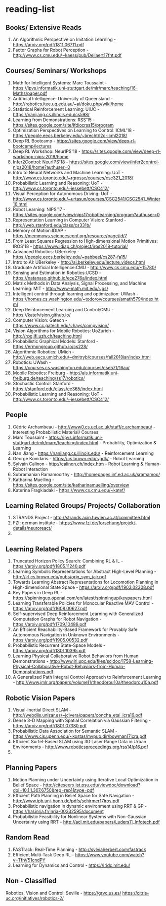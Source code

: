# reading-list

## Books/ Extensive Reads
1. An Algorithmic Perspective on Imitation Learning - https://arxiv.org/pdf/1811.06711.pdf
2. Factor Graphs for Robot Perception - http://www.cs.cmu.edu/~kaess/pub/Dellaert17fnt.pdf

## Courses/ Seminars/ Workshops
1. Math for Intelligent Systems: Marc Toussaint - https://ipvs.informatik.uni-stuttgart.de/mlr/marc/teaching/16-Maths/paper.pdf
2. Aritificial Intelligence: University of Queensland - http://robotics.itee.uq.edu.au/~ai/doku.php/wiki/home
3. Statistical Reinforcement Learning: UIUC - https://nanjiang.cs.illinois.edu/cs598/
4. Learning from Demonstrations: RSS'15 - https://sites.google.com/site/lfdiocrss15/program
5. Optimization Perspectives on Learning to Control: ICML'18 - https://people.eecs.berkeley.edu/~brecht/l2c-icml2018/
6. Deep RL Bootcamp - https://sites.google.com/view/deep-rl-bootcamp/lectures
7. Deep RL Workshop: NeurIPS'18 - https://sites.google.com/view/deep-rl-workshop-nips-2018/home
8. Infer2Control: NeurIPS'18 - https://sites.google.com/view/infer2control-nips2018/home?authuser=0
9. Intro to Neural Networks and Machine Learning: UoT - http://www.cs.toronto.edu/~rgrosse/courses/csc321_2018/
10. Probabilistic Learning and Reasoning: UoT - http://www.cs.toronto.edu/~jessebett/CSC412/
11. Visual Perception for Autonomous Driving: UoT - http://www.cs.toronto.edu/~urtasun/courses/CSC2541/CSC2541_Winter16.html
12. Robot Learning: NIPS'17 - https://sites.google.com/view/nips17robotlearning/program?authuser=0
13. Representation Learning in Computer Vision: Stanford - http://web.stanford.edu/class/cs331b/
14. Memory of Motion:IDIAP - https://memmows.sciencesconf.org/resource/page/id/7
15. From Least Squares Regression to High-dimensional Motion Primitives: IROS'18 - https://www.idiap.ch/project/iros2018-tutorial/
16. Advanced Robotics: UBerkeley - https://people.eecs.berkeley.edu/~pabbeel/cs287-fa15/
17. Intro to AI: UBerkeley - http://ai.berkeley.edu/lecture_videos.html
18. Graduate Artificial Intelligence:CMU - http://www.cs.cmu.edu/~15780/
19. Sensing and Estimation in Robotics:UCSD - https://natanaso.github.io/ece276a/index.html
20. Matrix Methods in Data Analysis, Signal Processing, and Machine Learning: MIT - http://www-math.mit.edu/~gs/
21. Intelligent control through learning and optimization: UWash - https://homes.cs.washington.edu/~todorov/courses/amath579/index.html
22. Deep Reinforcement Learning and Control:CMU - https://katefvision.github.io/
23. Computer Vision: Gatech - https://www.cc.gatech.edu/~hays/compvision/
24. Vision Algorithms for Mobile Robotics: UoZurich - http://rpg.ifi.uzh.ch/teaching.html
25. Probabilistic Graphical Models: Stanford - https://ermongroup.github.io/cs228/
26. Algorithmic Robotics: UMich - http://web.eecs.umich.edu/~dmitryb/courses/fall2018iar/index.html
27. Robotics: UWash - https://courses.cs.washington.edu/courses/cse571/16au/
28. Mobile Robotics: Freiburg - http://ais.informatik.uni-freiburg.de/teaching/ss17/robotics/
29. Stochastic Control: Stanford - https://stanford.edu/class/ee365/index.html
30. Probabilistic Learning and Reasoning: UoT - http://www.cs.toronto.edu/~jessebett/CSC412/
## People
1. Cédric Archambeau - http://www0.cs.ucl.ac.uk/staff/c.archambeau/ - Interesting Probabilistic Material/ Courses
2. Marc Toussaint - https://ipvs.informatik.uni-stuttgart.de/mlr/marc/teaching/index.html - Probability, Optimization & Learning
3. Nan Jiang - https://nanjiang.cs.illinois.edu/ - Reinforcement Learning
4. George Konidaris - https://cs.brown.edu/~gdk/ - Robot Learning
5. Sylvain Calinon - http://calinon.ch/index.htm - Robot Learning & Human-Robot Interaction
6. Subramanian Ramamoorthy - http://homepages.inf.ed.ac.uk/sramamoo/
7. Katharina Muelling - https://sites.google.com/site/katharinamuelling/overview
8. Katerina Fragkiadaki - https://www.cs.cmu.edu/~katef/

## Learning Related Groups/ Projects/ Collaboration
1. STRANDS Project - http://strands.acin.tuwien.ac.at/committee.html
2. FZI: german institute - https://www.fzi.de/forschung/projekt-details/neuroreact/
3. 

## Learning Related Papers
1. Truncated Horizon Policy Search: Combining RL & IL - https://arxiv.org/pdf/1805.11240.pdf
2.  Learning Symbolic Representations for Abstract High-Level Planning - http://irl.cs.brown.edu/pubs/orig_sym_jair.pdf
3. Towards Learning Abstract Representations for Locomotion Planning in High-dimensional State Space - https://arxiv.org/pdf/1903.02308.pdf
4. Key Papers in Deep RL - https://spinningup.openai.com/en/latest/spinningup/keypapers.html
5. Learning Transferable Policies for Monocular Reactive MAV Control - https://arxiv.org/pdf/1608.00627.pdf
6. Self-supervised Deep Reinforcement Learning with Generalized Computation Graphs for Robot Navigation - https://arxiv.org/pdf/1709.10489.pdf
7. An Efficient Reachability-Based Framework for Provably Safe Autonomous Navigation in Unknown Environments - https://arxiv.org/pdf/1905.00532.pdf
8. Probabilistic Recurrent State-Space Models - https://arxiv.org/pdf/1801.10395.pdf
9. Learning Physical Collaborative Robot Behaviors from Human Demonstrations - http://www.iri.upc.edu/files/scidoc/1758-Learning-Physical-Collaborative-Robot-Behaviors-from-Human-Demonstrations.pdf
10. A Generalized Path Integral Control Approach to Reinforcement Learning - http://www.jmlr.org/papers/volume11/theodorou10a/theodorou10a.pdf


## Robotic Vision Papers
1. Visual-Inertial Direct SLAM - http://webdiis.unizar.es/~jcivera/papers/concha_etal_icra16.pdf
2. Dense 3-D Mapping with Spatial Correlation via Gaussian Filtering - https://arxiv.org/pdf/1801.07380.pdf
3. Probabilistic Data Association for Semantic SLAM - https://www.cis.upenn.edu/~kostas/mypub.dir/bowman17icra.pdf
4. Efficient Surfel-Based SLAM using 3D Laser Range Data in Urban Environments - http://www.roboticsproceedings.org/rss14/p16.pdf
5. 

## Planning Papers
1. Motion Planning under Uncertainty using Iterative Local Optimization in Belief Space - http://citeseerx.ist.psu.edu/viewdoc/download?doi=10.1.1.307.6750&rep=rep1&type=pdf
2. Efficient Path Planning in Belief Space for Safe Navigation - http://www.ipb.uni-bonn.de/pdfs/schirmer17iros.pdf
3. Probabilistic navigation in dynamic environment using RRT & GP - https://hal.inria.fr/inria-00332595/document
4. Probabilistic Feasibility for Nonlinear Systems with Non-Gaussian Uncertainty using RRT - http://acl.mit.edu/papers/Luders11_Infotech.pdf


## Random Read
1. FASTrack: Real-Time Planning - http://sylviaherbert.com/fastrack
2. Efficient Multi-Task Deep RL - https://www.youtube.com/watch?v=TfhV51cndPY
3. Learning for Dynamics and Control - https://l4dc.mit.edu/

## Non - Classified
Robotics, Vision and Control: Seville - https://grvc.us.es/
https://citris-uc.org/initiatives/robotics-2/

